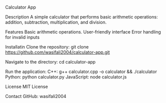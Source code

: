 Calculator App

Description
A simple calculator that performs basic arithmetic operations: addition, subtraction, multiplication, and division.

Features
Basic arithmetic operations.
User-friendly interface
Error handling for invalid inputs

Installatin
Clone the repository:
git clone https://github.com/wasifali2004/calculator-app.git

Navigate to the directory:
cd calculator-app

Run the application:
C++: g++ calculator.cpp -o calculator && ./calculator
Python: python calculator.py
JavaScript: node calculator.js

License
MIT License

Contact
GitHub: wasifali2004
